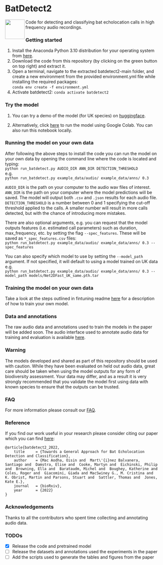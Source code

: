 # BatDetect2
<img align="left" width="64" height="64" src="ims/bat_icon.png">  

Code for detecting and classifying bat echolocation calls in high frequency audio recordings.


### Getting started
1) Install the Anaconda Python 3.10 distribution for your operating system from [here](https://www.continuum.io/downloads).
2) Download the code from this repository (by clicking on the green button on top right) and extract it.
3) Open a terminal, navigate to the extracted batdetect2-main folder, and create a new environment from the provided environment.yml file while installing the required packages:  
`conda env create -f environment.yml`
4) Activate batdetect2:
`conda activate batdetect2`  


### Try the model  
1) You can try a demo of the model (for UK species) on [huggingface](https://huggingface.co/spaces/macaodha/batdetect2).  

2) Alternatively, click [here](https://colab.research.google.com/github/macaodha/batdetect2/blob/master/batdetect2_notebook.ipynb) to run the model using Google Colab. You can also run this notebook locally.  


### Running the model on your own data
After following the above steps to install the code you can run the model on your own data by opening the command line where the code is located and typing:  
`python run_batdetect.py AUDIO_DIR ANN_DIR DETECTION_THRESHOLD`  
e.g.  
`python run_batdetect.py example_data/audio/ example_data/anns/ 0.3`  


`AUDIO_DIR` is the path on your computer to the audio wav files of interest.  
`ANN_DIR` is the path on your computer where the model predictions will be saved. The model will output both `.csv` and `.json` results for each audio file.   
`DETECTION_THRESHOLD` is a number between 0 and 1 specifying the cut-off threshold applied to the calls. A smaller number will result in more calls detected, but with the chance of introducing more mistakes.   

There are also optional arguments, e.g. you can request that the model outputs features (i.e. estimated call parameters) such as duration, max_frequency, etc. by setting the flag `--spec_features`. These will be saved as `*_spec_features.csv` files:  
`python run_batdetect.py example_data/audio/ example_data/anns/ 0.3 --spec_features`   

You can also specify which model to use by setting the `--model_path` argument. If not specified, it will default to using a model trained on UK data e.g.    
`python run_batdetect.py example_data/audio/ example_data/anns/ 0.3 --model_path models/Net2DFast_UK_same.pth.tar`  


### Training the model on your own data  
Take a look at the steps outlined in fintuning readme [here](bat_detect/finetune/readme.md) for a description of how to train your own model.  


### Data and annotations  
The raw audio data and annotations used to train the models in the paper will be added soon. 
The audio interface used to annotate audio data for training and evaluation is available [here](https://github.com/macaodha/batdetect2_GUI).  


### Warning  
The models developed and shared as part of this repository should be used with caution.
While they have been evaluated on held out audio data, great care should be taken when using the model outputs for any form of biodiversity assessment.
Your data may differ, and as a result it is very strongly recommended that you validate the model first using data with known species to ensure that the outputs can be trusted.


### FAQ
For more information please consult our [FAQ](faq.md).  


### Reference
If you find our work useful in your research please consider citing our paper which you can find [here](https://www.biorxiv.org/content/10.1101/2022.12.14.520490v1):
```
@article{batdetect2_2022,
    title     = {Towards a General Approach for Bat Echolocation Detection and Classification},
    author    = {Mac Aodha, Oisin and  Mart\'{i}nez Balvanera, Santiago and  Damstra, Elise and  Cooke, Martyn and  Eichinski, Philip and  Browning, Ella and  Barataudm, Michel and  Boughey, Katherine and  Coles, Roger and  Giacomini, Giada and MacSwiney G., M. Cristina and  K. Obrist, Martin and Parsons, Stuart and  Sattler, Thomas and  Jones, Kate E.},
    journal   = {bioRxiv},
    year      = {2022}
}
```

### Acknowledgements
Thanks to all the contributors who spent time collecting and annotating audio data.  


### TODOs
- [x] Release the code and pretrained model  
- [ ] Release the datasets and annotations used the experiments in the paper 
- [ ] Add the scripts used to generate the tables and figures from the paper 

